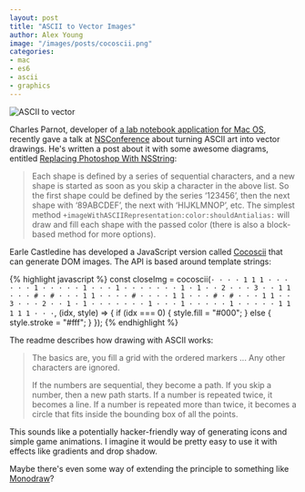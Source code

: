 ```yaml
---
layout: post
title: "ASCII to Vector Images"
author: Alex Young
image: "/images/posts/cocoscii.png"
categories:
- mac
- es6
- ascii
- graphics
---
```


![ASCII to vector](/images/posts/cocoscii.png])

Charles Parnot, developer of [a lab notebook application for Mac OS](http://findingsapp.com), recently gave a talk at [NSConference](http://nsconference.com) about turning ASCII art into vector drawings.  He's written a post about it with some awesome diagrams, entitled [Replacing Photoshop With NSString](http://cocoamine.net/blog/2015/03/20/replacing-photoshop-with-nsstring/):

> Each shape is defined by a series of sequential characters, and a new shape is started as soon as you skip a character in the above list. So the first shape could be defined by the series ‘123456’, then the next shape with ‘89ABCDEF’, the next with ‘HIJKLMNOP’, etc. The simplest method `+imageWithASCIIRepresentation:color:shouldAntialias:` will draw and fill each shape with the passed color (there is also a block-based method for more options).

Earle Castledine has developed a JavaScript version called [Cocoscii](https://github.com/mrspeaker/cocoscii) that can generate DOM images.  The API is based around template strings:

{% highlight javascript %}
const closeImg = cocoscii(`
  · · · · 1 1 1 · · · ·
  · · 1 · · · · · 1 · ·
  · 1 · · · · · · · 1 ·
  1 · · 2 · · · 3 · · 1
  1 · · · # · # · · · 1
  1 · · · · # · · · · 1
  1 · · · # · # · · · 1
  1 · · 3 · · · 2 · · 1
  · 1 · · · · · · · 1 ·
  · · 1 · · · · · 1 · ·
  · · · 1 1 1 1 1 · · ·
  `, (idx, style) => {
    if (idx === 0) {
      style.fill = "#000";
    } else {
      style.stroke = "#fff";
    }
  });
{% endhighlight %}

The readme describes how drawing with ASCII works:

> The basics are, you fill a grid with the ordered markers ... Any other characters are ignored.
> 
> If the numbers are sequential, they become a path. If you skip a number, then a new path starts. If a number is repeated twice, it becomes a line. If a number is repeated more than twice, it becomes a circle that fits inside the bounding box of all the points.

This sounds like a potentially hacker-friendly way of generating icons and simple game animations.  I imagine it would be pretty easy to use it with effects like gradients and drop shadow.

Maybe there's even some way of extending the principle to something like [Monodraw](http://monodraw.helftone.com)?

